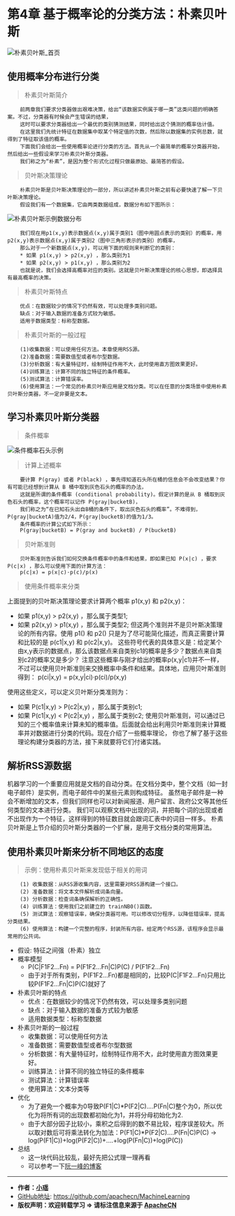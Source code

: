    
# 第4章 基于概率论的分类方法：朴素贝叶斯
<script type="text/javascript" src="http://cdn.mathjax.org/mathjax/latest/MathJax.js?config=default"></script>

![朴素贝叶斯_首页](/images/4.NaiveBayesian/NavieBayesian_headPage_xy.png "朴素贝叶斯首页")

## 使用概率分布进行分类

> 朴素贝叶斯简介

```
    前两章我们要求分类器做出艰难决策，给出“该数据实例属于哪一类”这类问题的明确答案。不过，分类器有时候会产生错误的结果，
    这时可以要求分类器给出一个最优的类别猜测结果，同时给出这个猜测的概率估计值。
    在这里我们先统计特征在数据集中取某个特定值的次数，然后除以数据集的实例总数，就得到了特征取该值的概率。
    下面我们会给出一些使用概率论进行分类的方法。首先从一个最简单的概率分类器开始，然后给出一些假设来学习朴素贝叶斯分类器。
    我们称之为“朴素”，是因为整个形式化过程只做最原始、最简答的假设。
```

> 贝叶斯决策理论

```
    朴素贝叶斯是贝叶斯决策理论的一部分，所以讲述朴素贝叶斯之前有必要快速了解一下贝叶斯决策理论。
    假设我们有一个数据集，它由两类数据组成，数据分布如下图所示：
```

![朴素贝叶斯示例数据分布](/images/4.NaiveBayesian/朴素贝叶斯示例数据分布.png "参数已知的概率分布")

```
    我们现在用p1(x,y)表示数据点(x,y)属于类别1（图中用圆点表示的类别）的概率，用p2(x,y)表示数据点(x,y)属于类别2（图中三角形表示的类别）的概率，
    那么对于一个新数据点(x,y)，可以用下面的规则来判断它的类别：
    * 如果 p1(x,y) > p2(x,y) ，那么类别为1
    * 如果 p2(x,y) > p1(x,y) ，那么类别为2
    也就是说，我们会选择高概率对应的类别。这就是贝叶斯决策理论的核心思想，即选择具有最高概率的决策。
```

> 朴素贝叶斯特点

```
    优点：在数据较少的情况下仍然有效，可以处理多类别问题。
    缺点：对于输入数据的准备方式较为敏感。
    适用于数据类型：标称型数据。
```

> 朴素贝叶斯的一般过程

```
    (1)收集数据：可以使用任何方法。本章使用RSS源。
    (2)准备数据：需要数值型或者布尔型数据。
    (3)分析数据：有大量特征时，绘制特征作用不大，此时使用直方图效果更好。
    (4)训练算法：计算不同的独立特征的条件概率。
    (5)测试算法：计算错误率。
    (6)使用算法：一个常见的朴素贝叶斯应用是文档分类。可以在任意的分类场景中使用朴素贝叶斯分类器，不一定非要是文本。
```

## 学习朴素贝叶斯分类器

> 条件概率

![条件概率石头示例](/images/4.NaiveBayesian/贝叶斯条件概率.png "条件概率石头示例")

> 计算上述概率

```
    要计算 P(gray) 或者 P(black) ，事先得知道石头所在桶的信息会不会改变结果？你有可能已经想到计算从 B 桶中取到灰色石头的概率的办法，
    这就是所谓的条件概率 (conditional probability)。假定计算的是从 B 桶取到灰色石头的概率，这个概率可以记作 P(gray|bucketB)，
    我们称之为“在已知石头出自B桶的条件下，取出灰色石头的概率”。不难得到，P(gray|bucketA)值为2/4，P(gray|bucketB)的值为1/3。
    条件概率的计算公式如下所示：
    P(gray|bucketB) = P(gray and bucketB) / P(bucketB)
```
> 贝叶斯准则

```
    贝叶斯准则告诉我们如何交换条件概率中的条件和结果，即如果已知 P(x|c) ，要求 P(c|x) ，那么可以使用下面的计算方法：
    p(c|x) = p(x|c)·p(c)/p(x)
```

> 使用条件概率来分类

上面提到的贝叶斯决策理论要求计算两个概率 p1(x,y) 和 p2(x,y)：
* 如果 p1(x,y) > p2(x,y) ，那么属于类型1;
* 如果 p2(x,y) > p1(x,y) ，那么属于类型2;
但这两个准则并不是贝叶斯决策理论的所有内容。使用 p1() 和 p2() 只是为了尽可能简化描述，而真正需要计算和比较的是 p(c1|x,y) 和 p(c2|x,y)。
这些符号代表的具体意义是：给定某个由x,y表示的数据点，那么该数据点来自类别c1的概率是多少？数据点来自类别c2的概率又是多少？
注意这些概率与刚才给出的概率p(x,y|c1)并不一样，不过可以使用贝叶斯准则来交换概率中条件和结果。具体地，应用贝叶斯准则得到：
p(ci|x,y) = p(x,y|ci)·p(ci)/p(x,y)

使用这些定义，可以定义贝叶斯分类准则为：
* 如果 P(c1|x,y) > P(c2|x,y) ，那么属于类别c1;
* 如果 P(c1|x,y) < P(c2|x,y) ，那么属于类别c2;
使用贝叶斯准则，可以通过已知的三个概率值来计算未知的概率值。后面就会给出利用贝叶斯准则来计算概率并对数据进行分类的代码。现在介绍了一些概率理论，
你也了解了基于这些理论构建分类器的方法，接下来就要将它们付诸实践。 

## 解析RSS源数据

机器学习的一个重要应用就是文档的自动分类。在文档分类中，整个文档（如一封电子邮件）是实例，而电子邮件中的某些元素则构成特征。
虽然电子邮件是一种会不断增加的文本，但我们同样也可以对新闻报道、用户留言、政府公文等其他任何类型的文本进行分类。
我们可以观察文档中出现的词，并把每个词的出现或者不出现作为一个特征，这样得到的特征数目就会跟词汇表中的词目一样多。
朴素贝叶斯是上节介绍的贝叶斯分类器的一个扩展，是用于文档分类的常用算法。

## 使用朴素贝叶斯来分析不同地区的态度

> 示例：使用朴素贝叶斯来发现低于相关的用词

```
    (1) 收集数据：从RSS源收集内容，这里需要对RSS源构建一个接口。
    (2) 准备数据：将文本文件解析成词条向量。
    (3) 分析数据：检查词条确保解析的正确性。
    (4) 训练算法：使用我们之前建立的 trainNB0()函数。
    (5) 测试算法：观察错误率，确保分类器可用。可以修改切分程序，以降低错误率，提高分类结果。
    (6) 使用算法：构建一个完整的程序，封装所有内容。给定两个RSS源，该程序会显示最常用的公共词。
```

* 假设: 特征之间强（朴素）独立
* 概率模型
    * P(C|F1F2...Fn) = P(F1F2...Fn|C)P(C) / P(F1F2...Fn)
   * 由于对于所有类别，P(F1F2...Fn)都是相同的，比较P(C|F1F2...Fn)只用比较P(F1F2...Fn|C)P(C)就好了
* 朴素贝叶斯的特点
    * 优点：在数据较少的情况下仍然有效，可以处理多类别问题
    * 缺点：对于输入数据的准备方式较为敏感
    * 适用数据类型：标称型数据
* 朴素贝叶斯的一般过程
    * 收集数据：可以使用任何方法
    * 准备数据：需要数值型或者布尔型数据
    * 分析数据：有大量特征时，绘制特征作用不大，此时使用直方图效果更好。
    * 训练算法：计算不同的独立特征的条件概率
    * 测试算法：计算错误率
    * 使用算法：文本分类等
*  优化
    * 为了避免一个概率为0导致P(F1|C)*P(F2|C)....P(Fn|C)整个为0，所以优化为将所有词的出现数都初始化为1，并将分母初始化为2.
    * 由于大部分因子比较小，乘积之后得到的数不易比较，程序误差较大。所以取对数后可将乘法转化为加法：P(F1|C)*P(F2|C)....P(Fn|C)P(C) -> log(P(F1|C))+log(P(F2|C))+....+log(P(Fn|C))+log(P(C))
* 总结
    * 这一块代码比较乱，最好先把公式理一理再看
    * 可以参考一下[阮一峰的博客](http://www.ruanyifeng.com/blog/2013/12/naive_bayes_classifier.html)
* * *

* **作者：[小瑶](http://www.apache.wiki/users/viewmyprofile.action)**
* [GitHub地址](https://github.com/apachecn/MachineLearning): <https://github.com/apachecn/MachineLearning>
* **版权声明：欢迎转载学习 => 请标注信息来源于 [ApacheCN](http://www.apache.wiki)**

